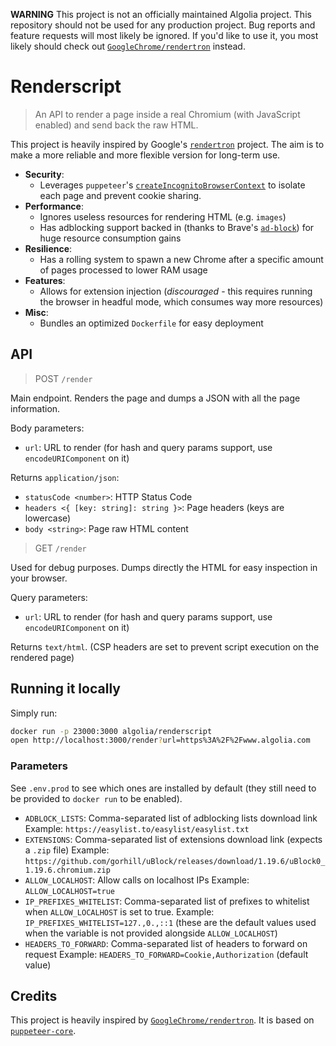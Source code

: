 **WARNING**
This project is not an officially maintained Algolia project.
This repository should not be used for any production project.
Bug reports and feature requests will most likely be ignored.
If you'd like to use it, you most likely should check out [`GoogleChrome/rendertron`](https://github.com/GoogleChrome/rendertron) instead.

# Renderscript

> An API to render a page inside a real Chromium (with JavaScript enabled) and send back the raw HTML.

This project is heavily inspired by Google's [`rendertron`](https://github.com/GoogleChrome/rendertron) project.
The aim is to make a more reliable and more flexible version for long-term use.

* **Security**:
  * Leverages `puppeteer`'s [`createIncognitoBrowserContext`](https://github.com/GoogleChrome/puppeteer/blob/master/docs/api.md#browsercreateincognitobrowsercontext) to isolate each page and prevent cookie sharing.
* **Performance**:
  * Ignores useless resources for rendering HTML (e.g. `images`)
  * Has adblocking support backed in (thanks to Brave's [`ad-block`](https://github.com/brave/ad-block)) for huge resource consumption gains
* **Resilience**:
  * Has a rolling system to spawn a new Chrome after a specific amount of pages processed to lower RAM usage
* **Features**:
  * Allows for extension injection (*discouraged* - this requires running the browser in headful mode, which consumes way more resources)
* **Misc**:
  * Bundles an optimized `Dockerfile` for easy deployment

## API

> POST `/render`

Main endpoint. Renders the page and dumps a JSON with all the page information.

Body parameters:
- `url`: URL to render (for hash and query params support, use `encodeURIComponent` on it)

Returns `application/json`:
- `statusCode <number>`: HTTP Status Code
- `headers <{ [key: string]: string }>`: Page headers (keys are lowercase)
- `body <string>`: Page raw HTML content

> GET `/render`

Used for debug purposes. Dumps directly the HTML for easy inspection in your browser.

Query parameters:
- `url`: URL to render (for hash and query params support, use `encodeURIComponent` on it)

Returns `text/html`.
(CSP headers are set to prevent script execution on the rendered page)

## Running it locally

Simply run:
```sh
docker run -p 23000:3000 algolia/renderscript
open http://localhost:3000/render?url=https%3A%2F%2Fwww.algolia.com
```

### Parameters

See `.env.prod` to see which ones are installed by default (they still need to be provided to `docker run` to be enabled).

- `ADBLOCK_LISTS`: Comma-separated list of adblocking lists download link
  Example: `https://easylist.to/easylist/easylist.txt`
- `EXTENSIONS`: Comma-separated list of extensions download link (expects a `.zip` file)
  Example: `https://github.com/gorhill/uBlock/releases/download/1.19.6/uBlock0_1.19.6.chromium.zip`
- `ALLOW_LOCALHOST`: Allow calls on localhost IPs
  Example: `ALLOW_LOCALHOST=true`
- `IP_PREFIXES_WHITELIST`: Comma-separated list of prefixes to whitelist when `ALLOW_LOCALHOST` is set to true.
  Example: `IP_PREFIXES_WHITELIST=127.,0.,::1` (these are the default values used when the variable is not provided alongside `ALLOW_LOCALHOST`)
- `HEADERS_TO_FORWARD`: Comma-separated list of headers to forward on request
  Example: `HEADERS_TO_FORWARD=Cookie,Authorization` (default value)

## Credits

This project is heavily inspired by [`GoogleChrome/rendertron`](https://github.com/GoogleChrome/rendertron).
It is based on [`puppeteer-core`](https://github.com/GoogleChrome/puppeteer).
